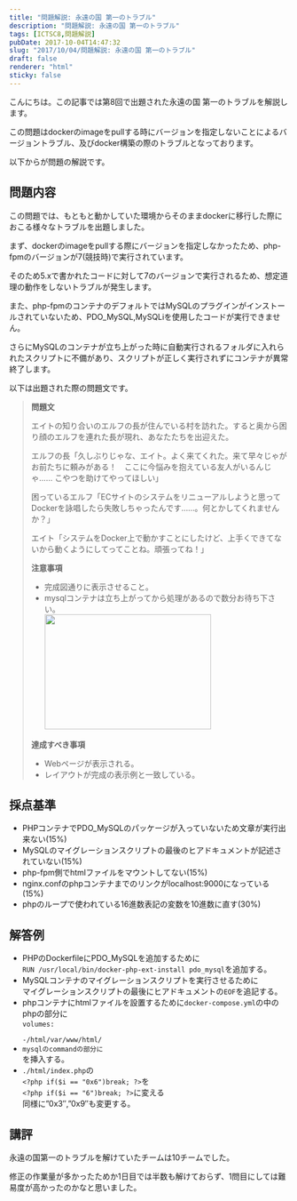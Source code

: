 ```yaml
---
title: "問題解説: 永遠の国 第一のトラブル"
description: "問題解説: 永遠の国 第一のトラブル"
tags: [ICTSC8,問題解説]
pubDate: 2017-10-04T14:47:32
slug: "2017/10/04/問題解説: 永遠の国 第一のトラブル"
draft: false
renderer: "html"
sticky: false
---
```


<p>こんにちは。この記事では第8回で出題された永遠の国 第一のトラブルを解説します。</p>
<p>この問題はdockerのimageをpullする時にバージョンを指定しないことによるバージョントラブル、及びdocker構築の際のトラブルとなっております。</p>
<p>以下からが問題の解説です。</p>
<p><!--more--></p>
<h2>問題内容</h2>
<p>この問題では、もともと動かしていた環境からそのままdockerに移行した際におこる様々なトラブルを出題しました。</p>
<p>まず、dockerのimageをpullする際にバージョンを指定しなかったため、php-fpmのバージョンが7(競技時)で実行されています。</p>
<p>そのため5.xで書かれたコードに対して7のバージョンで実行されるため、想定道理の動作をしないトラブルが発生します。</p>
<p>また、php-fpmのコンテナのデフォルトではMySQLのプラグインがインストールされていないため、PDO_MySQL,MySQLiを使用したコードが実行できません。</p>
<p>さらにMySQLのコンテナが立ち上がった時に自動実行されるフォルダに入れられたスクリプトに不備があり、スクリプトが正しく実行されずにコンテナが異常終了します。</p>
<p>以下は出題された際の問題文です。</p>
<blockquote><p><strong>問題文</strong></p>
<p>エイトの知り合いのエルフの長が住んでいる村を訪れた。すると奥から困り顔のエルフを連れた長が現れ、あなたたちを出迎えた。</p>
<p>エルフの長「久しぶりじゃな、エイト。よく来てくれた。来て早々じゃがお前たちに頼みがある！　ここに今悩みを抱えている友人がいるんじゃ…… こやつを助けてやってほしい」</p>
<p>困っているエルフ「ECサイトのシステムをリニューアルしようと思ってDockerを詠唱したら失敗しちゃったんです……。何とかしてくれませんか？」</p>
<p>エイト「システムをDocker上で動かすことにしたけど、上手くできてないから動くようにしてってことね。頑張ってね！」</p>
<p><strong>注意事項</strong></p>
<ul>
<li>完成図通りに表示させること。</li>
<li>mysqlコンテナは立ち上がってから処理があるので数分お待ち下さい。<br />
<img decoding="async" loading="lazy" class="alignnone size-medium wp-image-1176" src="/images/wp/2017/09/7eb29450a8179ade243b0481fc32b7f6-300x207.png.webp" alt="" width="300" height="207" /></li>
</ul>
<p><strong>達成すべき事項</strong></p>
<ul>
<li>Webページが表示される。</li>
<li>レイアウトが完成の表示例と一致している。</li>
</ul>
</blockquote>
<h2>採点基準</h2>
<ul>
<li>PHPコンテナでPDO_MySQLのパッケージが入っていないため文章が実行出来ない(15%)</li>
<li>MySQLのマイグレーションスクリプトの最後のヒアドキュメントが記述されていない(15%)</li>
<li>php-fpm側でhtmlファイルをマウントしてない(15%)</li>
<li>nginx.confのphpコンテナまでのリンクがlocalhost:9000になっている(15%)</li>
<li>phpのループで使われている16進数表記の変数を10進数に直す(30%)</li>
</ul>
<h2>解答例</h2>
<ul>
<li>PHPのDockerfileにPDO_MySQLを追加するために<br />
<code>RUN /usr/local/bin/docker-php-ext-install pdo_mysql</code>を追加する。</li>
<li>MySQLコンテナのマイグレーションスクリプトを実行させるために<br />
マイグレーションスクリプトの最後にヒアドキュメントの<code>EOF</code>を追記する。</li>
<li>phpコンテナにhtmlファイルを設置するために<code>docker-compose.yml</code>の中のphpの部分に<br />
<code>volumes:<br />
-/html/var/www/html/</code></li>
<li><code>mysqlのcommandの部分に</code><br />
を挿入する。</li>
<li><code>./html/index.php</code>の<br />
<code>&lt;?php if($i == "0x6")break; ?&gt;</code>を<br />
<code>&lt;?php if($i == "6")break; ?&gt;</code>に変える<br />
同様に&#8221;0x3&#8243;,&#8221;0x9&#8243;も変更する。</li>
</ul>
<h2>講評</h2>
<p>永遠の国第一のトラブルを解けていたチームは10チームでした。</p>
<p>修正の作業量が多かったためか1日目では半数も解けておらず、1問目にしては難易度が高かったのかなと思いました。</p>
